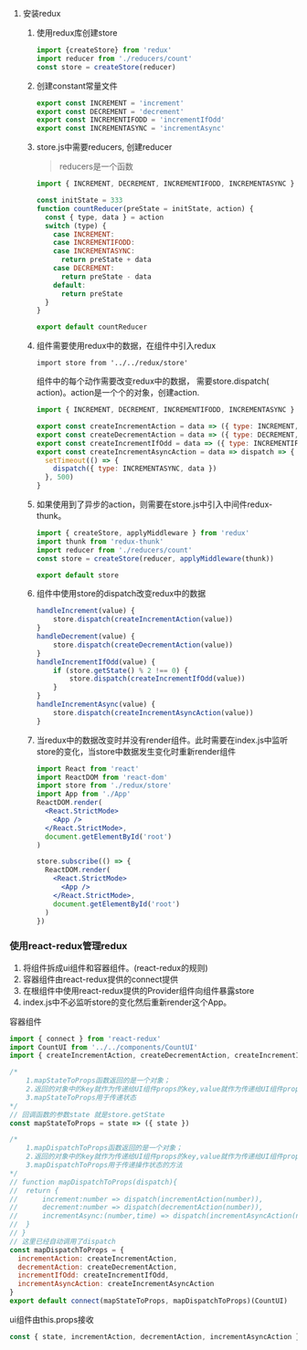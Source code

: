 1. 安装redux

   1. 使用redux库创建store

      ```jsx
      import {createStore} from 'redux'
      import reducer from './reducers/count'
      const store = createStore(reducer)
      ```

   2. 创建constant常量文件

      ```jsx
      export const INCREMENT = 'increment'
      export const DECREMENT = 'decrement'
      export const INCREMENTIFODD = 'incrementIfOdd'
      export const INCREMENTASYNC = 'incrementAsync'
      ```

   3. store.js中需要reducers, 创建reducer

      > reducers是一个函数

      ```jsx
      import { INCREMENT, DECREMENT, INCREMENTIFODD, INCREMENTASYNC } from '../constant/count'
      
      const initState = 333
      function countReducer(preState = initState, action) {
        const { type, data } = action
        switch (type) {
          case INCREMENT:
          case INCREMENTIFODD:
          case INCREMENTASYNC:
            return preState + data
          case DECREMENT:
            return preState - data
          default:
            return preState
        }
      }
      
      export default countReducer
      ```

   4. 组件需要使用redux中的数据，在组件中引入redux

      `import store from '../../redux/store'`

      组件中的每个动作需要改变redux中的数据， 需要store.dispatch( action)。action是一个个的对象，创建action.

      ```jsx
      import { INCREMENT, DECREMENT, INCREMENTIFODD, INCREMENTASYNC } from '../constant/count'
      
      export const createIncrementAction = data => ({ type: INCREMENT, data })
      export const createDecrementAction = data => ({ type: DECREMENT, data })
      export const createIncrementIfOdd = data => ({ type: INCREMENTIFODD, data })
      export const createIncrementAsyncAction = data => dispatch => {
        setTimeout(() => {
          dispatch({ type: INCREMENTASYNC, data })
        }, 500)
      }
      ```

   5. 如果使用到了异步的action，则需要在store.js中引入中间件redux-thunk。

      ```jsx
      import { createStore, applyMiddleware } from 'redux'
      import thunk from 'redux-thunk'
      import reducer from './reducers/count'
      const store = createStore(reducer, applyMiddleware(thunk))
      
      export default store
      ```

   6. 组件中使用store的dispatch改变redux中的数据

      ```jsx
      handleIncrement(value) {
          store.dispatch(createIncrementAction(value))
      }
      handleDecrement(value) {
          store.dispatch(createDecrementAction(value))
      }
      handleIncrementIfOdd(value) {
          if (store.getState() % 2 !== 0) {
              store.dispatch(createIncrementIfOdd(value))
          }
      }
      handleIncrementAsync(value) {
          store.dispatch(createIncrementAsyncAction(value))
      }
      ```

   7. 当redux中的数据改变时并没有render组件。此时需要在index.js中监听store的变化，当store中数据发生变化时重新render组件

      ```jsx
      import React from 'react'
      import ReactDOM from 'react-dom'
      import store from './redux/store'
      import App from './App'
      ReactDOM.render(
        <React.StrictMode>
          <App />
        </React.StrictMode>,
        document.getElementById('root')
      )
      
      store.subscribe(() => {
        ReactDOM.render(
          <React.StrictMode>
            <App />
          </React.StrictMode>,
          document.getElementById('root')
        )
      })
      ```

### 使用react-redux管理redux

1. 将组件拆成ui组件和容器组件。(react-redux的规则)
2. 容器组件由react-redux提供的connect提供
3. 在根组件中使用react-redux提供的Provider组件向组件暴露store
4. index.js中不必监听store的变化然后重新render这个App。

容器组件

```jsx
import { connect } from 'react-redux'
import CountUI from '../../components/CountUI'
import { createIncrementAction, createDecrementAction, createIncrementIfOdd, createIncrementAsyncAction } from '../../redux/actions/count'

/* 
	1.mapStateToProps函数返回的是一个对象；
	2.返回的对象中的key就作为传递给UI组件props的key,value就作为传递给UI组件props的value
	3.mapStateToProps用于传递状态
*/
// 回调函数的参数state 就是store.getState
const mapStateToProps = state => ({ state })

/* 
	1.mapDispatchToProps函数返回的是一个对象；
	2.返回的对象中的key就作为传递给UI组件props的key,value就作为传递给UI组件props的value
	3.mapDispatchToProps用于传递操作状态的方法
*/
// function mapDispatchToProps(dispatch){
// 	return {
// 		increment:number => dispatch(incrementAction(number)),
// 		decrement:number => dispatch(decrementAction(number)),
// 		incrementAsync:(number,time) => dispatch(incrementAsyncAction(number,time)),
// 	}
// }
// 这里已经自动调用了dispatch
const mapDispatchToProps = {
  incrementAction: createIncrementAction,
  decrementAction: createDecrementAction,
  incrementIfOdd: createIncrementIfOdd,
  incrementAsyncAction: createIncrementAsyncAction
}
export default connect(mapStateToProps, mapDispatchToProps)(CountUI)
```

ui组件由this.props接收

```jsx
const { state, incrementAction, decrementAction, incrementAsyncAction } = this.props
```

